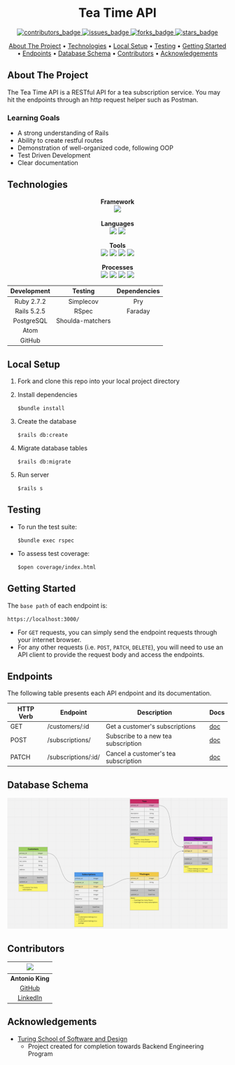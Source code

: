 <h1 align="center">Tea Time API</h1>

<p align="center">
  <a href="https://github.com/antoniojking/tea_time/graphs/contributors">
    <img src="https://img.shields.io/github/contributors/antoniojking/tea_time?style=for-the-badge" alt="contributors_badge">
  </a>
  <a href="https://github.com/antoniojking/tea_time/issues">
    <img src="https://img.shields.io/github/issues/antoniojking/tea_time?style=for-the-badge" alt="issues_badge">
  </a>
  <a href="https://github.com/antoniojking/tea_time/network/members">
    <img src="https://img.shields.io/github/forks/antoniojking/tea_time?style=for-the-badge" alt="forks_badge">
  </a>
  <a href="https://github.com/antoniojking/tea_time/stargazers">
    <img src="https://img.shields.io/github/stars/antoniojking/tea_time?style=for-the-badge" alt="stars_badge">
  </a>
</p>

<p align="center">
  <a href="#about-the-project">About The Project</a> •
  <a href="#technologies">Technologies</a> •
  <a href="#local-setup">Local Setup</a> •
  <a href="#testing">Testing</a> •
  <a href="#getting-started">Getting Started</a> •
  <a href="#endpoints">Endpoints</a> •
  <a href="#database-schema">Database Schema</a> •
  <a href="#contributors">Contributors</a> •
  <a href="#acknowledgements">Acknowledgements</a>
</p>

## About The Project

The Tea Time API is a RESTful API for a tea subscription service. You may hit the endpoints through an http request helper such as Postman.

### Learning Goals

* A strong understanding of Rails
* Ability to create restful routes
* Demonstration of well-organized code, following OOP
* Test Driven Development
* Clear documentation

## Technologies

<p align="center">
  <b>Framework</b><br>
  <img src="https://img.shields.io/badge/ruby%20on%20rails-b81818.svg?&style=for-the-badge&logo=rubyonrails&logoColor=white" />
</p>

<p align="center">
  <b>Languages</b><br>
  <img src="https://img.shields.io/badge/ruby-CC342D.svg?&style=for-the-badge&logo=ruby&logoColor=white" />
  <img src="https://img.shields.io/badge/SQL-4169E1.svg?style=for-the-badge&logo=SQL&logoColor=white" />
</p>

<p align="center">
  <b>Tools</b><br>
  <img src="https://img.shields.io/badge/Atom-66595C.svg?&style=for-the-badge&logo=atom&logoColor=white" />  
  <img src="https://img.shields.io/badge/git-F05032.svg?&style=for-the-badge&logo=git&logoColor=white" />
  <img src="https://img.shields.io/badge/GitHub-181717.svg?&style=for-the-badge&logo=github&logoColor=white" />
  <img src="https://img.shields.io/badge/PostgreSQL-4169E1.svg?&style=for-the-badge&logo=postgresql&logoColor=white" />
</p>

<p align="center">
  <b>Processes</b><br>
  <img src="https://img.shields.io/badge/OOP-b81818.svg?&style=for-the-badge&logo=OOP&logoColor=white" />
  <img src="https://img.shields.io/badge/TDD-b87818.svg?&style=for-the-badge&logo=TDD&logoColor=white" />
  <img src="https://img.shields.io/badge/MVC-b8b018.svg?&style=for-the-badge&logo=MVC&logoColor=white" />
  <img src="https://img.shields.io/badge/REST-33b818.svg?&style=for-the-badge&logo=REST&logoColor=white" />  
</p>

<div align="center">

| Development  | Testing          | Dependencies          |
|:------------:|:----------------:|:---------------------:|
| Ruby 2.7.2   | Simplecov        | Pry                   |
| Rails 5.2.5  | RSpec            | Faraday               |
| PostgreSQL   | Shoulda-matchers |                       |
| Atom         |                  |                       |
| GitHub       |                  |                       |

</div>


## Local Setup

1. Fork and clone this repo into your local project directory

2. Install dependencies
   ```
   $bundle install
   ```

3. Create the database
   ```
   $rails db:create
   ```

4. Migrate database tables
   ```
   $rails db:migrate
   ```

8. Run server
   ```
   $rails s
   ```

## Testing

- To run the test suite:
  ```
  $bundle exec rspec
  ```

- To assess test coverage:
  ```
  $open coverage/index.html
  ```

## Getting Started

The `base path` of each endpoint is:

```
https://localhost:3000/
```

- For `GET` requests, you can simply send the endpoint requests through your internet browser.  
- For any other requests (i.e. `POST`, `PATCH`, `DELETE`), you will need to use an API client to provide the request body and access the endpoints.

## Endpoints

The following table presents each API endpoint and its documentation.  

HTTP Verb | Endpoint              | Description                                | Docs
----------|-----------------------|--------------------------------------------|------
GET       | /customers/:id        | Get a customer's subscriptions             | [doc](./docs/customers_endpoint.md)
POST      | /subscriptions/       | Subscribe to a new tea subscription        | [doc](./docs/subscriptions_endpoint.md)
PATCH     | /subscriptions/:id/   | Cancel a customer's tea subscription       | [doc](./docs/subscriptions_endpoint.md)

## Database Schema
![Tea Time Database Schema](/docs/images/tea_time_db_schema.png)

## Contributors

<center>

![](https://avatars.githubusercontent.com/u/81713591?s=150)  |
 :--:    |
 **Antonio King** |
 [GitHub](https://github.com/antoniojking)  |
 [LinkedIn](https://www.linkedin.com/in/antoniojking/)|

</center>

## Acknowledgements

* [Turing School of Software and Design](https://turing.edu/)
  - Project created for completion towards Backend Engineering Program
